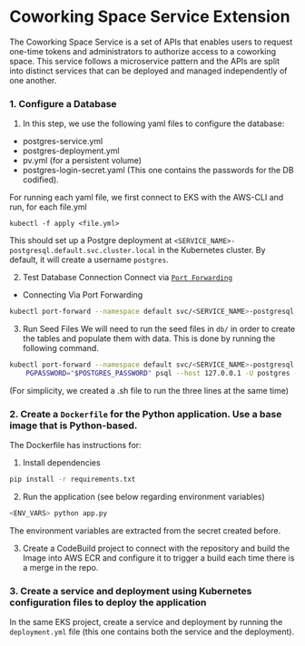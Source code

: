 # Coworking Space Service Extension

The Coworking Space Service is a set of APIs that enables users to request one-time tokens and administrators to authorize access to a coworking space. This service follows a microservice pattern and the APIs are split into distinct services that can be deployed and managed independently of one another.

### 1. Configure a Database

1.  In this step, we use the following yaml files to configure the database:

-   postgres-service.yml
-   postgres-deployment.yml
-   pv.yml (for a persistent volume)
-   postgres-login-secret.yaml (This one contains the passwords for the DB codified).

For running each yaml file, we first connect to EKS with the AWS-CLI and run, for each file.yml

    kubectl -f apply <file.yml>

This should set up a Postgre deployment at `<SERVICE_NAME>-postgresql.default.svc.cluster.local` in the Kubernetes cluster. By default, it will create a username `postgres`.

2.  Test Database Connection Connect via [`Port Forwarding`](https://kubernetes.io/docs/tasks/access-application-cluster/port-forward-access-application-cluster/)

-   Connecting Via Port Forwarding

``` bash
kubectl port-forward --namespace default svc/<SERVICE_NAME>-postgresql 5432:5432 
```

3.  Run Seed Files We will need to run the seed files in `db/` in order to create the tables and populate them with data. This is done by running the following command.

``` bash
kubectl port-forward --namespace default svc/<SERVICE_NAME>-postgresql 5432:5432 &
    PGPASSWORD="$POSTGRES_PASSWORD" psql --host 127.0.0.1 -U postgres -d postgres -p 5432 < <FILE_NAME.sql>
```

(For simplicity, we created a .sh file to run the three lines at the same time)

### 2. Create a `Dockerfile` for the Python application. Use a base image that is Python-based.

The Dockerfile has instructions for:

1.  Install dependencies

``` bash
pip install -r requirements.txt
```

2.  Run the application (see below regarding environment variables)

``` bash
<ENV_VARS> python app.py
```

The environment variables are extracted from the secret created before.

3.  Create a CodeBuild project to connect with the repository and build the Image into AWS ECR and configure it to trigger a build each time there is a merge in the repo.

### 3. Create a service and deployment using Kubernetes configuration files to deploy the application

In the same EKS project, create a service and deployment by running the `deployment.yml` file (this one contains both the service and the deployment).
